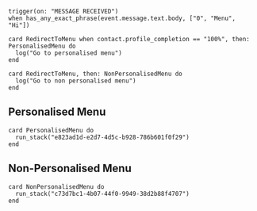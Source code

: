 <!-- { section: "eb52f5e9-02f8-415a-a3b2-4547fce463af", x: 500, y: 48} -->

```stack
trigger(on: "MESSAGE RECEIVED")
when has_any_exact_phrase(event.message.text.body, ["0", "Menu", "Hi"])

```

<!-- { section: "48cd4edc-a82a-4e85-9e69-c4c5f3682f9f", x: 0, y: 0} -->

```stack
card RedirectToMenu when contact.profile_completion == "100%", then: PersonalisedMenu do
  log("Go to personalised menu")
end

card RedirectToMenu, then: NonPersonalisedMenu do
  log("Go to non personalised menu")
end

```

## Personalised Menu

```stack
card PersonalisedMenu do
  run_stack("e823ad1d-e2d7-4d5c-b928-786b601f0f29")
end

```

## Non-Personalised Menu

```stack
card NonPersonalisedMenu do
  run_stack("c73d7bc1-4b07-44f0-9949-38d2b88f4707")
end

```